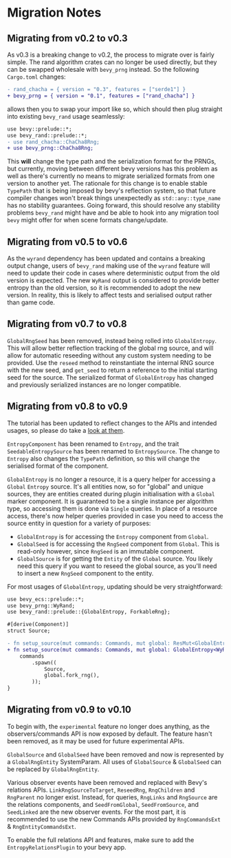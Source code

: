 # Migration Notes

## Migrating from v0.2 to v0.3

As v0.3 is a breaking change to v0.2, the process to migrate over is fairly simple. The rand algorithm crates can no longer be used directly, but they can be swapped wholesale with `bevy_prng` instead. So the following `Cargo.toml` changes:

```diff
- rand_chacha = { version = "0.3", features = ["serde1"] }
+ bevy_prng = { version = "0.1", features = ["rand_chacha"] }
```

allows then you to swap your import like so, which should then plug straight into existing `bevy_rand` usage seamlessly:

```diff
use bevy::prelude::*;
use bevy_rand::prelude::*;
- use rand_chacha::ChaCha8Rng;
+ use bevy_prng::ChaCha8Rng;
```

This **will** change the type path and the serialization format for the PRNGs, but currently, moving between different bevy versions has this problem as well as there's currently no means to migrate serialized formats from one version to another yet. The rationale for this change is to enable stable `TypePath` that is being imposed by bevy's reflection system, so that future compiler changes won't break things unexpectedly as `std::any::type_name` has no stability guarantees. Going forward, this should resolve any stability problems `bevy_rand` might have and be able to hook into any migration tool `bevy` might offer for when scene formats change/update.

## Migrating from v0.5 to v0.6

As the `wyrand` dependency has been updated and contains a breaking output change, users of `bevy_rand` making use of the `wyrand` feature will need to update their code in cases where deterministic output from the old version is expected. The new `WyRand` output is considered to provide better entropy than the old version, so it is recommended to adopt the new version. In reality, this is likely to affect tests and serialised output rather than game code.

## Migrating from v0.7 to v0.8

`GlobalRngSeed` has been removed, instead being rolled into `GlobalEntropy`. This will allow better reflection tracking of the global rng source, and will allow for automatic reseeding without any custom system needing to be provided. Use the `reseed` method to reinstantiate the internal RNG source with the new seed, and `get_seed` to return a reference to the initial starting seed for the source. The serialized format of `GlobalEntropy` has changed and previously serialized instances are no longer compatible.

## Migrating from v0.8 to v0.9

The tutorial has been updated to reflect changes to the APIs and intended usages, so please do take a [look at them](https://docs.rs/bevy_rand/latest/bevy_rand/tutorial/index.html).

`EntropyComponent` has been renamed to `Entropy`, and the trait `SeedableEntropySource` has been renamed to `EntropySource`. The change to `Entropy` also changes the `TypePath` definition, so this will change the serialised format of the component.

`GlobalEntropy` is no longer a resource, it is a query helper for accessing a `Global` `Entropy` source. It's all entities now, so for "global" and unique sources, they are entities created during plugin initialisation with a `Global` marker component. It is guaranteed to be a single instance per algorithm type, so accessing them is done via `Single` queries. In place of a resource access, there's now helper queries provided in case you need to access the source entity in question for a variety of purposes:

* `GlobalEntropy` is for accessing the `Entropy` component from `Global`.
* `GlobalSeed` is for accessing the `RngSeed` component from `Global`. This is read-only however, since `RngSeed` is an immutable component.
* `GlobalSource` is for getting the `Entity` of the `Global` source. You likely need this query if you want to reseed the global source, as you'll need to insert a new `RngSeed` component to the entity.

For most usages of `GlobalEntropy`, updating should be very straightforward:

```diff
use bevy_ecs::prelude::*;
use bevy_prng::WyRand;
use bevy_rand::prelude::{GlobalEntropy, ForkableRng};

#[derive(Component)]
struct Source;

- fn setup_source(mut commands: Commands, mut global: ResMut<GlobalEntropy<WyRand>>) {
+ fn setup_source(mut commands: Commands, mut global: GlobalEntropy<WyRand>) {
    commands
        .spawn((
            Source,
            global.fork_rng(),
        ));
}
```

## Migrating from v0.9 to v0.10

To begin with, the `experimental` feature no longer does anything, as the observers/commands API is now exposed by default. The feature hasn't been removed, as it may be used for future experimental APIs.

`GlobalSource` and `GlobalSeed` have been removed and now is represented by a `GlobalRngEntity` SystemParam. All uses of `GlobalSource` & `GlobalSeed` can be replaced by `GlobalRngEntity`.

Various observer events have been removed and replaced with Bevy's relations APIs. `LinkRngSourceToTarget`, `ReseedRng`, `RngChildren` and `RngParent` no longer exist. Instead, for queries, `RngLinks` and `RngSource` are the relations components, and `SeedFromGlobal`, `SeedFromSource`, and `SeedLinked` are the new observer events. For the most part, it is recommended to use the new Commands APIs provided by `RngCommandsExt` & `RngEntityCommandsExt`.

To enable the full relations API and features, make sure to add the `EntropyRelationsPlugin` to your bevy app.
